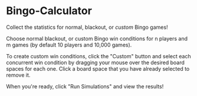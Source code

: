 # Bingo-Calculator
Collect the statistics for normal, blackout, or *custom* Bingo games! 

Choose normal blackout, or custom Bingo win conditions for n players and m games (by default 10 players and 10,000 games). 

To create custom win conditions, click the "Custom" button and select each concurrent win condition by dragging your mouse over the desired board spaces for each one. Click a board space that you have already selected to remove it.

When you're ready, click "Run Simulations" and view the results!
